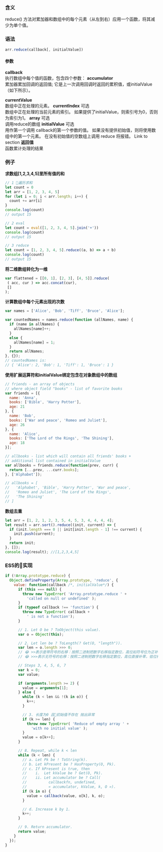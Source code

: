 ### 含义
reduce() 方法对累加器和数组中的每个元素（从左到右）应用一个函数，将其减少为单个值。

### 语法
```js
arr.reduce(callback[, initialValue])
```

#### 参数
**callback**    
执行数组中每个值的函数，包含四个参数：
**accumulator**    
累加器累加回调的返回值; 它是上一次调用回调时返回的累积值，或initialValue（如下所示）。

**currentValue**    
数组中正在处理的元素。
**currentIndex**   可选    
数组中正在处理的当前元素的索引。 如果提供了initialValue，则索引号为0，否则为索引为1。
**array**    可选    
调用reduce的数组
**initialValue**    可选   
用作第一个调用 callback的第一个参数的值。 如果没有提供初始值，则将使用数组中的第一个元素。 在没有初始值的空数组上调用 reduce 将报错。
Link to section
**返回值**    
函数累计处理的结果

### 例子  

**求数组[1,2,3,4,5]里所有值的和**   

```js
// 1 遍历求和
let count = 0
let arr = [1, 2, 3, 4, 5]
for (let i = 0; i < arr.length; i++) {
  count += arr[i]
}
console.log(count)
// output 15

// 2 eval
let count = eval([1, 2, 3, 4, 5].join('+'))
console.log(count)
// output 15

// 3 reduce
let count = [1, 2, 3, 4, 5].reduce((a, b) => a + b)
console.log(count)
// output 15
```

**将二维数组转化为一维**   
```js
var flattened = [[0, 1], [2, 3], [4, 5]].reduce(
 ( acc, cur ) => acc.concat(cur),
 []
);
```

**计算数组中每个元素出现的次数**   
```js
var names = ['Alice', 'Bob', 'Tiff', 'Bruce', 'Alice'];

var countedNames = names.reduce(function (allNames, name) { 
  if (name in allNames) {
    allNames[name]++;
  }
  else {
    allNames[name] = 1;
  }
  return allNames;
}, {});
// countedNames is:
// { 'Alice': 2, 'Bob': 1, 'Tiff': 1, 'Bruce': 1 }
```

**使用扩展运算符和initialValue绑定包含在对象数组中的数组**   
```js
// friends - an array of objects 
// where object field "books" - list of favorite books 
var friends = [{
  name: 'Anna',
  books: ['Bible', 'Harry Potter'],
  age: 21
}, {
  name: 'Bob',
  books: ['War and peace', 'Romeo and Juliet'],
  age: 26
}, {
  name: 'Alice',
  books: ['The Lord of the Rings', 'The Shining'],
  age: 18
}];

// allbooks - list which will contain all friends' books +  
// additional list contained in initialValue
var allbooks = friends.reduce(function(prev, curr) {
  return [...prev, ...curr.books];
}, ['Alphabet']);

// allbooks = [
//   'Alphabet', 'Bible', 'Harry Potter', 'War and peace', 
//   'Romeo and Juliet', 'The Lord of the Rings',
//   'The Shining'
// ]
```

**数组去重**   
```js
let arr = [1, 2, 1, 2, 3, 5, 4, 5, 3, 4, 4, 4, 4];
let result = arr.sort().reduce((init, current) => {
  if (init.length === 0 || init[init.length - 1] !== current) {
    init.push(current);
  }
  return init;
}, []);
console.log(result); //[1,2,3,4,5]
```

### ES5的实现
```js
if (!Array.prototype.reduce) {
  Object.defineProperty(Array.prototype, 'reduce', {
    value: function(callback /*, initialValue*/) {
      if (this === null) {
        throw new TypeError( 'Array.prototype.reduce ' + 
          'called on null or undefined' );
      }
      if (typeof callback !== 'function') {
        throw new TypeError( callback +
          ' is not a function');
      }

      // 1. Let O be ? ToObject(this value).
      var o = Object(this);

      // 2. Let len be ? ToLength(? Get(O, "length")).
      var len = o.length >>> 0; 
      // 😂 >>表示是带符号的右移：按照二进制把数字右移指定数位，高位如符号位为正补零，符号位负补一，低位直接移除
      // 😂 >>>表示无符号的右移：按照二进制把数字右移指定数位，高位直接补零，低位移除。

      // Steps 3, 4, 5, 6, 7      
      var k = 0; 
      var value;

      if (arguments.length >= 2) {
        value = arguments[1];
      } else {
        while (k < len && !(k in o)) {
          k++; 
        }

        // 3. 长度为0 且初始值不存在 抛出异常
        if (k >= len) {
          throw new TypeError( 'Reduce of empty array ' +
            'with no initial value' );
        }
        value = o[k++];
      }

      // 8. Repeat, while k < len
      while (k < len) {
        // a. Let Pk be ! ToString(k).
        // b. Let kPresent be ? HasProperty(O, Pk).
        // c. If kPresent is true, then
        //    i.  Let kValue be ? Get(O, Pk).
        //    ii. Let accumulator be ? Call(
        //          callbackfn, undefined,
        //          « accumulator, kValue, k, O »).
        if (k in o) {
          value = callback(value, o[k], k, o);
        }

        // d. Increase k by 1.      
        k++;
      }

      // 9. Return accumulator.
      return value;
    }
  });
}
```